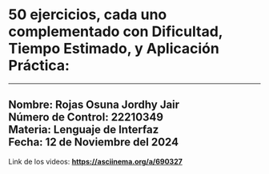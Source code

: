 # 50 ejercicios, cada uno complementado con Dificultad, Tiempo Estimado, y Aplicación Práctica:

---
**Nombre:** Rojas Osuna Jordhy Jair  
**Número de Control:** 22210349  
**Materia:** Lenguaje de Interfaz  
**Fecha:** 12 de Noviembre del 2024
---
Link de los videos: 
**https://asciinema.org/a/690327**

